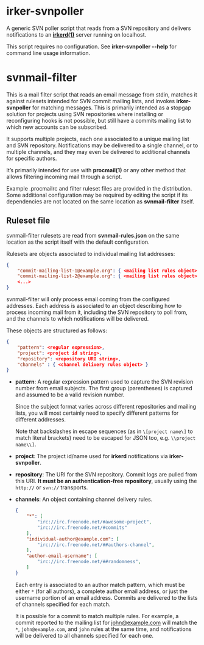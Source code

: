 irker-svnpoller
===============

A generic SVN poller script that reads from a SVN repository and delivers
notifications to an **[irkerd(1)][irkerd]** server running on localhost.

This script requires no configuration. See **irker-svnpoller --help** for
command line usage information.

[irkerd]: http://www.catb.org/esr/irker/


svnmail-filter
==============

This is a mail filter script that reads an email message from stdin, matches
it against rulesets intended for SVN commit mailing lists, and invokes
**irker-svnpoller** for matching messages. This is primarily intended as a
stopgap solution for projects using SVN repositories where installing or
reconfiguring hooks is not possible, but still have a commits mailing list to
which new accounts can be subscribed.

It supports multiple projects, each one associated to a unique mailing list and
SVN repository. Notifications may be delivered to a single channel, or to
multiple channels, and they may even be delivered to additional channels for
specific authors.

It’s primarily intended for use with **procmail(1)** or any other method that
allows filtering incoming mail through a script.

Example .procmailrc and filter ruleset files are provided in the distribution.
Some additional configuration may be required by editing the script if its
dependencies are not located on the same location as **svnmail-filter** itself.


Ruleset file
------------

svnmail-filter rulesets are read from **svnmail-rules.json** on the same
location as the script itself with the default configuration.

Rulesets are objects associated to individual mailing list addresses:

```JSON
{
    "commit-mailing-list-1@example.org": { <mailing list rules object> },
    "commit-mailing-list-2@example.org": { <mailing list rules object> },
    <...>
}
```

svnmail-filter will only process email coming from the configured addresses.
Each address is associated to an object describing how to process incoming mail
from it, including the SVN repository to poll from, and the channels to which
notifications will be delivered.

These objects are structured as follows:

```JSON
{
    "pattern": <regular expression>,
    "project": <project id string>,
    "repository": <repository URI string>,
    "channels" : { <channel delivery rules object> }
}
```

 * **pattern**: A regular expression pattern used to capture the SVN revision
   number from email subjects. The first group (parentheses) is captured and
   assumed to be a valid revision number.

   Since the subject format varies across different repositories and mailing
   lists, you will most certainly need to specify different patterns for
   different addresses.

   Note that backslashes in escape sequences (as in `\[project name\]` to match
   literal brackets) need to be escaped for JSON too, e.g.
   `\\project name\\]`.

 * **project**: The project id/name used for **irkerd** notifications via
   **irker-svnpoller**.

 * **repository**: The URI for the SVN repository. Commit logs are pulled from
   this URI. **It must be an authentication-free repository**, usually using
   the `http://` or `svn://` transports.

 * **channels**: An object containing channel delivery rules.
   ```JSON
   {
       "*": [
           "irc://irc.freenode.net/#awesome-project",
           "irc://irc.freenode.net/#commits"
       ],
       "individual-author@example.com": [
           "irc://irc.freenode.net/##authors-channel",
       ],
       "author-email-username": [
           "irc://irc.freenode.net/##randomness",
       ]
   }
   ```
   Each entry is associated to an author match pattern, which must be either
   `*` (for all authors), a complete author email address, or just the username
   portion of an email address. Commits are delivered to the lists of channels
   specified for each match.

   It is possible for a commit to match multiple rules. For example, a commit
   reported to the mailing list for john@example.com will match the `*`,
   `john@example.com`, and `john` rules at the same time, and notifications
   will be delivered to all channels specified for each one.
